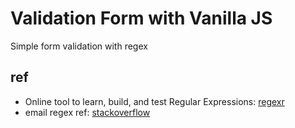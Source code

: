 # Validation Form with Vanilla JS
Simple form validation with regex


## ref 
- Online tool to learn, build, and test Regular Expressions: [regexr](https://regexr.com/)
- email regex ref: [stackoverflow](https://stackoverflow.com/questions/201323/how-can-i-validate-an-email-address-using-a-regular-expression)
